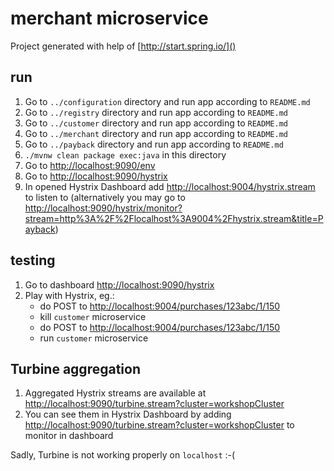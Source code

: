 merchant microservice
=====================

Project generated with help of [http://start.spring.io/]()

run
---

1. Go to `../configuration` directory and run app according to `README.md`
2. Go to `../registry` directory and run app according to `README.md`
3. Go to `../customer` directory and run app according to `README.md`
4. Go to `../merchant` directory and run app according to `README.md`
5. Go to `../payback` directory and run app according to `README.md`
6. `./mvnw clean package exec:java` in this directory
7. Go to [http://localhost:9090/env]()
8. Go to [http://localhost:9090/hystrix]()
9. In opened Hystrix Dashboard add [http://localhost:9004/hystrix.stream]() to listen to
   (alternatively you may go to [http://localhost:9090/hystrix/monitor?stream=http%3A%2F%2Flocalhost%3A9004%2Fhystrix.stream&title=Payback]())

testing
-------

1. Go to dashboard [http://localhost:9090/hystrix]()
2. Play with Hystrix, eg.:
   * do POST to [http://localhost:9004/purchases/123abc/1/150]()
   * kill `customer` microservice
   * do POST to [http://localhost:9004/purchases/123abc/1/150]()
   * run `customer` microservice
   
Turbine aggregation
-------------------

1. Aggregated Hystrix streams are available at [http://localhost:9090/turbine.stream?cluster=workshopCluster]()
2. You can see them in Hystrix Dashboard by adding [http://localhost:9090/turbine.stream?cluster=workshopCluster]() to monitor in dashboard

Sadly, Turbine is not working properly on `localhost` :-(

